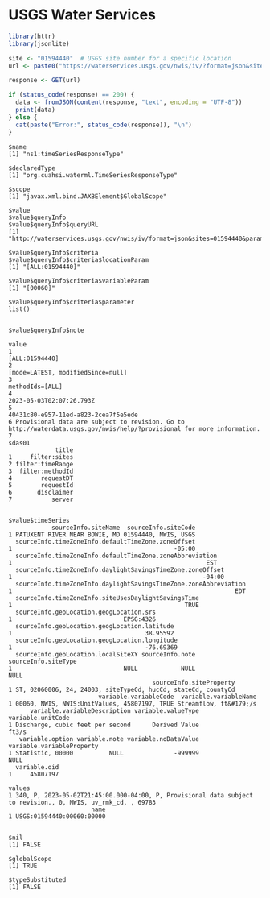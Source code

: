 USGS Water Services
================

``` r
library(httr)
library(jsonlite)

site <- "01594440"  # USGS site number for a specific location
url <- paste0("https://waterservices.usgs.gov/nwis/iv/?format=json&sites=", site, "&parameterCd=00060&siteStatus=all")

response <- GET(url)

if (status_code(response) == 200) {
  data <- fromJSON(content(response, "text", encoding = "UTF-8"))
  print(data)
} else {
  cat(paste("Error:", status_code(response)), "\n")
}
```

    $name
    [1] "ns1:timeSeriesResponseType"

    $declaredType
    [1] "org.cuahsi.waterml.TimeSeriesResponseType"

    $scope
    [1] "javax.xml.bind.JAXBElement$GlobalScope"

    $value
    $value$queryInfo
    $value$queryInfo$queryURL
    [1] "http://waterservices.usgs.gov/nwis/iv/format=json&sites=01594440&parameterCd=00060&siteStatus=all"

    $value$queryInfo$criteria
    $value$queryInfo$criteria$locationParam
    [1] "[ALL:01594440]"

    $value$queryInfo$criteria$variableParam
    [1] "[00060]"

    $value$queryInfo$criteria$parameter
    list()


    $value$queryInfo$note
                                                                                                                       value
    1                                                                                                         [ALL:01594440]
    2                                                                                      [mode=LATEST, modifiedSince=null]
    3                                                                                                        methodIds=[ALL]
    4                                                                                               2023-05-03T02:07:26.793Z
    5                                                                                   40431c80-e957-11ed-a823-2cea7f5e5ede
    6 Provisional data are subject to revision. Go to http://waterdata.usgs.gov/nwis/help/?provisional for more information.
    7                                                                                                                 sdas01
                 title
    1     filter:sites
    2 filter:timeRange
    3  filter:methodId
    4        requestDT
    5        requestId
    6       disclaimer
    7           server


    $value$timeSeries
                sourceInfo.siteName  sourceInfo.siteCode
    1 PATUXENT RIVER NEAR BOWIE, MD 01594440, NWIS, USGS
      sourceInfo.timeZoneInfo.defaultTimeZone.zoneOffset
    1                                             -05:00
      sourceInfo.timeZoneInfo.defaultTimeZone.zoneAbbreviation
    1                                                      EST
      sourceInfo.timeZoneInfo.daylightSavingsTimeZone.zoneOffset
    1                                                     -04:00
      sourceInfo.timeZoneInfo.daylightSavingsTimeZone.zoneAbbreviation
    1                                                              EDT
      sourceInfo.timeZoneInfo.siteUsesDaylightSavingsTime
    1                                                TRUE
      sourceInfo.geoLocation.geogLocation.srs
    1                               EPSG:4326
      sourceInfo.geoLocation.geogLocation.latitude
    1                                     38.95592
      sourceInfo.geoLocation.geogLocation.longitude
    1                                     -76.69369
      sourceInfo.geoLocation.localSiteXY sourceInfo.note sourceInfo.siteType
    1                               NULL            NULL                NULL
                                            sourceInfo.siteProperty
    1 ST, 02060006, 24, 24003, siteTypeCd, hucCd, stateCd, countyCd
                             variable.variableCode  variable.variableName
    1 00060, NWIS, NWIS:UnitValues, 45807197, TRUE Streamflow, ft&#179;/s
          variable.variableDescription variable.valueType variable.unitCode
    1 Discharge, cubic feet per second      Derived Value             ft3/s
       variable.option variable.note variable.noDataValue variable.variableProperty
    1 Statistic, 00000          NULL              -999999                      NULL
      variable.oid
    1     45807197
                                                                                                            values
    1 340, P, 2023-05-02T21:45:00.000-04:00, P, Provisional data subject to revision., 0, NWIS, uv_rmk_cd, , 69783
                           name
    1 USGS:01594440:00060:00000


    $nil
    [1] FALSE

    $globalScope
    [1] TRUE

    $typeSubstituted
    [1] FALSE
